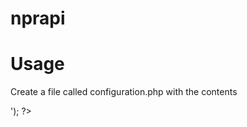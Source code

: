 nprapi
======


Usage 
======
Create a file called configuration.php with the contents 


<?php
define('NPR_API_KEY', '<api_key_here>');
?>
